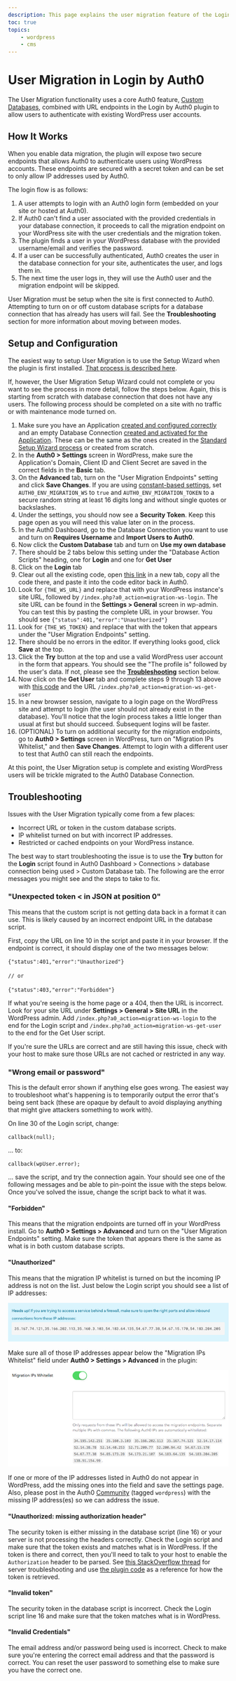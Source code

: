 ```yaml
---
description: This page explains the user migration feature of the Login by Auth0 WordPress Plugin
toc: true
topics:
    - wordpress
    - cms
---
```

# User Migration in Login by Auth0

The User Migration functionality uses a core Auth0 feature, [Custom Databases](https://auth0.com/docs/connections/database/custom-db), combined with URL endpoints in the Login by Auth0 plugin to allow users to authenticate with existing WordPress user accounts.

## How It Works

When you enable data migration, the plugin will expose two secure endpoints that allows Auth0 to authenticate users using WordPress accounts. These endpoints are secured with a secret token and can be set to only allow IP addresses used by Auth0.

The login flow is as follows:

1. A user attempts to login with an Auth0 login form (embedded on your site or hosted at Auth0).
2. If Auth0 can't find a user associated with the provided credentials in your database connection, it proceeds to call the migration endpoint on your WordPress site with the user credentials and the migration token.
3. The plugin finds a user in your WordPress database with the provided username/email and verifies the password.
4. If a user can be successfully authenticated, Auth0 creates the user in the database connection for your site, authenticates the user, and logs them in.
5. The next time the user logs in, they will use the Auth0 user and the migration endpoint will be skipped.

User Migration must be setup when the site is first connected to Auth0. Attempting to turn on or off custom database scripts for a database connection that has already has users will fail. See the **Troubleshooting** section for more information about moving between modes.

## Setup and Configuration

The easiest way to setup User Migration is to use the Setup Wizard when the plugin is first installed. [That process is described here](https://auth0.com/docs/cms/wordpress/installation#option-2-user-migration-setup).

If, however, the User Migration Setup Wizard could not complete or you want to see the process in more detail, follow the steps below. Again, this is starting from scratch with database connection that does not have any users. The following process should be completed on a site with no traffic or with maintenance mode turned on.

1. Make sure you have an Application [created and configured correctly](https://auth0.com/docs/cms/wordpress/configuration#application-setup) and an empty Database Connection [created and activated for the Application](https://auth0.com/docs/cms/wordpress/configuration#database-connection-setup). These can be the same as the ones created in the [Standard Setup Wizard process](https://auth0.com/docs/cms/wordpress/installation#option-1-standard-setup) or created from scratch.
2. In the **Auth0 > Settings** screen in WordPress, make sure the Application's Domain, Client ID and Client Secret are saved in the correct fields in the **Basic** tab.
3. On the **Advanced** tab, turn on the "User Migration Endpoints" setting and click **Save Changes**. If you are using [constant-based settings](https://auth0.com/docs/cms/wordpress/configuration#php-constant-setting-storage), set `AUTH0_ENV_MIGRATION_WS` to `true` and `AUTH0_ENV_MIGRATION_TOKEN` to a secure random string at least 16 digits long and without single quotes or backslashes.
4. Under the settings, you should now see a **Security Token**. Keep this page open as you will need this value later on in the process.
5. In the Auth0 Dashboard, go to the Database Connection you want to use and turn on **Requires Username** and **Import Users to Auth0**.
6. Now click the **Custom Database** tab and turn on **Use my own database**
7. There should be 2 tabs below this setting under the "Database Action Scripts" heading, one for **Login** and one for **Get User**
8. Click on the **Login** tab
9. Clear out all the existing code, open [this link](https://raw.githubusercontent.com/auth0/wp-auth0/master/lib/scripts-js/db-login.js) in a new tab, copy all the code there, and paste it into the code editor back in Auth0.
10. Look for `{THE_WS_URL}` and replace that with your WordPress instance's site URL, followed by `/index.php?a0_action=migration-ws-login`. The site URL can be found in the **Settings > General** screen in wp-admin. You can test this by pasting the complete URL in your browser. You should see `{"status":401,"error":"Unauthorized"}`
11. Look for `{THE_WS_TOKEN}` and replace that with the token that appears under the "User Migration Endpoints" setting.
12. There should be no errors in the editor. If everything looks good, click **Save** at the top.
13. Click the **Try** button at the top and use a valid WordPress user account in the form that appears. You should see the "The profile is" followed by the user's data. If not, please see the [**Troubleshooting**](#troubleshooting) section below.
14. Now click on the **Get User** tab and complete steps 9 through 13 above with [this code](https://raw.githubusercontent.com/auth0/wp-auth0/master/lib/scripts-js/db-get-user.js) and the URL `/index.php?a0_action=migration-ws-get-user`
15. In a new browser session, navigate to a login page on the WordPress site and attempt to login (the user should not already exist in the database). You'll notice that the login process takes a little longer than usual at first but should succeed. Subsequent logins will be faster.
16. (OPTIONAL) To turn on additional security for the migration endpoints, go to **Auth0 > Settings** screen in WordPress, turn on "Migration IPs Whitelist," and then **Save Changes**. Attempt to login with a different user to test that Auth0 can still reach the endpoints.

At this point, the User Migration setup is complete and existing WordPress users will be trickle migrated to the Auth0 Database Connection.

## Troubleshooting

Issues with the User Migration typically come from a few places:

- Incorrect URL or token in the custom database scripts.
- IP whitelist turned on but with incorrect IP addresses.
- Restricted or cached endpoints on your WordPress instance.

The best way to start troubleshooting the issue is to use the **Try** button for the **Login** script found in Auth0 Dashboard > Connections >  database connection being used > Custom Database tab. The following are the error messages you might see and the steps to take to fix.

### "Unexpected token < in JSON at position 0"

This means that the custom script is not getting data back in a format it can use. This is likely caused by an incorrect endpoint URL in the database script.

First, copy the URL on line 10 in the script and paste it in your browser. If the endpoint is correct, it should display one of the two messages below:

```
{"status":401,"error":"Unauthorized"}

// or

{"status":403,"error":"Forbidden"}
```

If what you're seeing is the home page or a 404, then the URL is incorrect. Look for your site URL under **Settings > General > Site URL** in the WordPress admin. Add `/index.php?a0_action=migration-ws-login` to the end for the Login script and `/index.php?a0_action=migration-ws-get-user` to the end for the Get User script.

If you're sure the URLs are correct and are still having this issue, check with your host to make sure those URLs are not cached or restricted in any way.

### "Wrong email or password"

This is the default error shown if anything else goes wrong. The easiest way to troubleshoot what's happening is to temporarily output the error that's being sent back (these are opaque by default to avoid displaying anything that might give attackers something to work with).

On line 30 of the Login script, change:

```
callback(null);
```

... to:

```
callback(wpUser.error);
```

... save the script, and try the connection again. Your should see one of the following messages and be able to pin-point the issue with the steps below. Once you've solved the issue, change the script back to what it was.

#### "Forbidden"

This means that the migration endpoints are turned off in your WordPress install. Go to **Auth0 > Settings > Advanced** and turn on the "User Migration Endpoints" setting. Make sure the token that appears there is the same as what is in both custom database scripts.

#### "Unauthorized"

This means that the migration IP whitelist is turned on but the incoming IP address is not on the list. Just below the Login script you should see a list of IP addresses:

![WordPress User Migration - Auth0 IP Addresses](/media/articles/cms/wordpress/auth0-incoming-ip-addresses.png)

Make sure all of those IP addresses appear below the "Migration IPs Whitelist" field under **Auth0 > Settings > Advanced** in the plugin:

![WordPress User Migration - IP Whitelist](/media/articles/cms/wordpress/migration-ip-whitelist-setting-field.png)

If one or more of the IP addresses listed in Auth0 do not appear in WordPress, add the missing ones into the field and save the settings page. Also, please post in the Auth0 [Community](https://community.auth0.com/tags/wordpress) (tagged  `wordpress`) with the missing IP address(es) so we can address the issue.

#### "Unauthorized: missing authorization header"

The security token is either missing in the database script (line 16) or your server is not processing the headers correctly. Check the Login script and make sure that the token exists and matches what is in WordPress. If the token is there and correct, then you'll need to talk to your host to enable the `Authorization` header to be parsed. See [this StackOverflow thread](https://stackoverflow.com/questions/17018586/apache-2-4-php-fpm-and-authorization-headers) for server troubleshooting and use [the plugin code](https://github.com/auth0/wp-auth0/blob/master/lib/WP_Auth0_Routes.php#L138) as a reference for how the token is retrieved.

#### "Invalid token"

The security token in the database script is incorrect. Check the Login script line 16 and make sure that the token matches what is in WordPress.

#### "Invalid Credentials"

The email address and/or password being used is incorrect. Check to make sure you're entering the correct email address and that the password is correct. You can reset the user password to something else to make sure you have the correct one.

